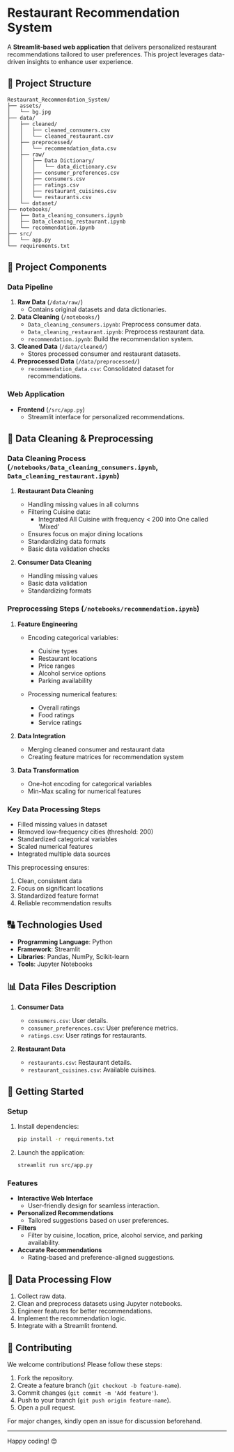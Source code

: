 # Restaurant Recommendation System

A **Streamlit-based web application** that delivers personalized restaurant recommendations tailored to user preferences. This project leverages data-driven insights to enhance user experience.

## 📁 Project Structure

```
Restaurant_Recommendation_System/
├── assets/
│   └── bg.jpg
├── data/
│   ├── cleaned/
│   │   ├── cleaned_consumers.csv
│   │   └── cleaned_restaurant.csv
│   ├── preprocessed/
│   │   └── recommendation_data.csv
│   ├── raw/
│   │   ├── Data Dictionary/
│   │   │   └── data_dictionary.csv
│   │   ├── consumer_preferences.csv
│   │   ├── consumers.csv
│   │   ├── ratings.csv
│   │   ├── restaurant_cuisines.csv
│   │   └── restaurants.csv
│   └── dataset/
├── notebooks/
│   ├── Data_cleaning_consumers.ipynb
│   ├── Data_cleaning_restaurant.ipynb
│   └── recommendation.ipynb
├── src/
│   └── app.py
└── requirements.txt
```

## 🔧 Project Components

### **Data Pipeline**
1. **Raw Data** (`/data/raw/`)
   - Contains original datasets and data dictionaries.
2. **Data Cleaning** (`/notebooks/`)
   - `Data_cleaning_consumers.ipynb`: Preprocess consumer data.
   - `Data_cleaning_restaurant.ipynb`: Preprocess restaurant data.
   - `recommendation.ipynb`: Build the recommendation system.
3. **Cleaned Data** (`/data/cleaned/`)
   - Stores processed consumer and restaurant datasets.
4. **Preprocessed Data** (`/data/preprocessed/`)
   - `recommendation_data.csv`: Consolidated dataset for recommendations.

### **Web Application**
- **Frontend** (`/src/app.py`)
  - Streamlit interface for personalized recommendations.

## 🧣️ Data Cleaning & Preprocessing

### Data Cleaning Process (`/notebooks/Data_cleaning_consumers.ipynb`, `Data_cleaning_restaurant.ipynb`)

1. **Restaurant Data Cleaning**
   - Handling missing values in all columns
   - Filtering Cuisine data:
     - Integrated All Cuisine with frequency < 200 into One called 'Mixed'
   - Ensures focus on major dining locations
   - Standardizing data formats
   - Basic data validation checks

2. **Consumer Data Cleaning**
   - Handling missing values
   - Basic data validation
   - Standardizing formats

### Preprocessing Steps (`/notebooks/recommendation.ipynb`)

1. **Feature Engineering**
   - Encoding categorical variables:
     - Cuisine types
     - Restaurant locations
     - Price ranges
     - Alcohol service options
     - Parking availability
   
   - Processing numerical features:
     - Overall ratings
     - Food ratings
     - Service ratings

2. **Data Integration**
   - Merging cleaned consumer and restaurant data
   - Creating feature matrices for recommendation system

3. **Data Transformation**
   - One-hot encoding for categorical variables
   - Min-Max scaling for numerical features

### Key Data Processing Steps
- Filled missing values in dataset
- Removed low-frequency cities (threshold: 200)
- Standardized categorical variables
- Scaled numerical features
- Integrated multiple data sources

This preprocessing ensures:
1. Clean, consistent data
2. Focus on significant locations
3. Standardized feature format
4. Reliable recommendation results

## 🔠 Technologies Used
- **Programming Language**: Python
- **Framework**: Streamlit
- **Libraries**: Pandas, NumPy, Scikit-learn
- **Tools**: Jupyter Notebooks

## 📊 Data Files Description

1. **Consumer Data**
   - `consumers.csv`: User details.
   - `consumer_preferences.csv`: User preference metrics.
   - `ratings.csv`: User ratings for restaurants.

2. **Restaurant Data**
   - `restaurants.csv`: Restaurant details.
   - `restaurant_cuisines.csv`: Available cuisines.

## 🚀 Getting Started

### **Setup**
1. Install dependencies:
   ```bash
   pip install -r requirements.txt
   ```
2. Launch the application:
   ```bash
   streamlit run src/app.py
   ```

### **Features**
- **Interactive Web Interface**
  - User-friendly design for seamless interaction.
- **Personalized Recommendations**
  - Tailored suggestions based on user preferences.
- **Filters**
  - Filter by cuisine, location, price, alcohol service, and parking availability.
- **Accurate Recommendations**
  - Rating-based and preference-aligned suggestions.

## 🔄 Data Processing Flow
1. Collect raw data.
2. Clean and preprocess datasets using Jupyter notebooks.
3. Engineer features for better recommendations.
4. Implement the recommendation logic.
5. Integrate with a Streamlit frontend.

## 🤝 Contributing

We welcome contributions! Please follow these steps:
1. Fork the repository.
2. Create a feature branch (`git checkout -b feature-name`).
3. Commit changes (`git commit -m 'Add feature'`).
4. Push to your branch (`git push origin feature-name`).
5. Open a pull request.

For major changes, kindly open an issue for discussion beforehand.

---

Happy coding! 😊
